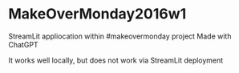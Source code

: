 # MakeOverMonday2016w1
StreamLit appliocation within #makeovermonday project
 Made with ChatGPT

 It works well locally, but does not work via StreamLit deployment
